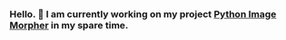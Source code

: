 ### Hello. 👋 I am currently working on my project <a href="https://github.com/ddowd97/Python-Image-Morpher">Python Image Morpher</a> in my spare time.

<!--
**ddowd97/ddowd97** is a ✨ _special_ ✨ repository because its `README.md` (this file) appears on your GitHub profile.

Here are some ideas to get you started:

- 🔭 I’m currently working on ...
- 🌱 I’m currently learning ...
- 👯 I’m looking to collaborate on ...
- 🤔 I’m looking for help with ...
- 💬 Ask me about ...
- 📫 How to reach me: ...
- 😄 Pronouns: ...
- ⚡ Fun fact: ...
-->
